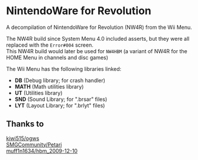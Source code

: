 NintendoWare for Revolution
===========================
A decompilation of NintendoWare for Revolution (NW4R) from the Wii Menu.  

The NW4R build since System Menu 4.0 included asserts, but they were all replaced with the `Error#004` screen.  
This NW4R build would later be used for `NW4HBM` (a variant of NW4R for the HOME Menu in channels and disc games)

The Wii Menu has the following libraries linked:
* **DB** (Debug library; for crash handler)
* **MATH** (Math utilities library)
* **UT** (Utilities library)
* **SND** (Sound Library; for ".brsar" files)
* **LYT** (Layout Library; for ".brlyt" files)

Thanks to
---------
[kiwi515/ogws](https://github.com/kiwi515/ogws)  
[SMGCommunity/Petari](https://github.com/SMGCommunity/Petari)  
[muff1n1634/hbm_2009-12-10](https://github.com/muff1n1634/hbm_2009-12-10)  

